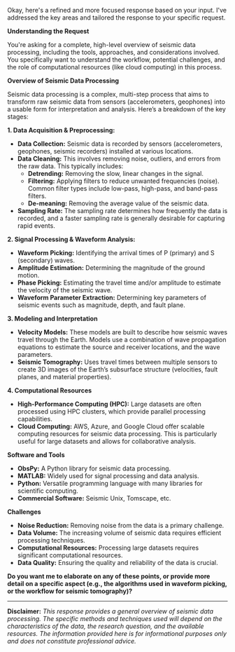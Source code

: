Okay, here's a refined and more focused response based on your input.  I've addressed the key areas and tailored the response to your specific request.

**Understanding the Request**

You're asking for a complete, high-level overview of seismic data processing, including the tools, approaches, and considerations involved. You specifically want to understand the workflow, potential challenges, and the role of computational resources (like cloud computing) in this process.

**Overview of Seismic Data Processing**

Seismic data processing is a complex, multi-step process that aims to transform raw seismic data from sensors (accelerometers, geophones) into a usable form for interpretation and analysis. Here’s a breakdown of the key stages:

**1. Data Acquisition & Preprocessing:**

*   **Data Collection:** Seismic data is recorded by sensors (accelerometers, geophones, seismic recorders) installed at various locations.
*   **Data Cleaning:** This involves removing noise, outliers, and errors from the raw data. This typically includes:
    *   **Detrending:** Removing the slow, linear changes in the signal.
    *   **Filtering:**  Applying filters to reduce unwanted frequencies (noise).  Common filter types include low-pass, high-pass, and band-pass filters.
    *   **De-meaning:** Removing the average value of the seismic data.
*   **Sampling Rate:** The sampling rate determines how frequently the data is recorded, and a faster sampling rate is generally desirable for capturing rapid events.

**2. Signal Processing & Waveform Analysis:**

*   **Waveform Picking:** Identifying the arrival times of P (primary) and S (secondary) waves.
*   **Amplitude Estimation:** Determining the magnitude of the ground motion.
*   **Phase Picking:** Estimating the travel time and/or  amplitude to estimate the velocity of the seismic wave.
*   **Waveform Parameter Extraction:** Determining key parameters of seismic events such as magnitude, depth, and fault plane.

**3.  Modeling and Interpretation**

* **Velocity Models:**  These models are built to describe how seismic waves travel through the Earth. Models use a combination of wave propagation equations to estimate the source and receiver locations, and the wave parameters.
*   **Seismic Tomography:**  Uses travel times between multiple sensors to create 3D images of the Earth’s subsurface structure (velocities, fault planes,  and material properties).

**4. Computational Resources**

*   **High-Performance Computing (HPC):** Large datasets are often processed using HPC clusters, which provide parallel processing capabilities.
*   **Cloud Computing:** AWS, Azure, and Google Cloud offer scalable computing resources for seismic data processing. This is particularly useful for large datasets and allows for collaborative analysis.

**Software and Tools**

*   **ObsPy:** A Python library for seismic data processing.
*   **MATLAB:** Widely used for signal processing and data analysis.
*   **Python:** Versatile programming language with many libraries for scientific computing.
*   **Commercial Software:**  Seismic Unix, Tomscape, etc.

**Challenges**

*   **Noise Reduction:**  Removing noise from the data is a primary challenge.
*   **Data Volume:** The increasing volume of seismic data requires efficient processing techniques.
*   **Computational Resources:** Processing large datasets requires significant computational resources.
*   **Data Quality:**  Ensuring the quality and reliability of the data is crucial.


**Do you want me to elaborate on any of these points, or provide more detail on a specific aspect (e.g., the algorithms used in waveform picking, or the workflow for seismic tomography)?**

---

**Disclaimer:** *This response provides a general overview of seismic data processing. The specific methods and techniques used will depend on the characteristics of the data, the research question, and the available resources.  The information provided here is for informational purposes only and does not constitute professional advice.*